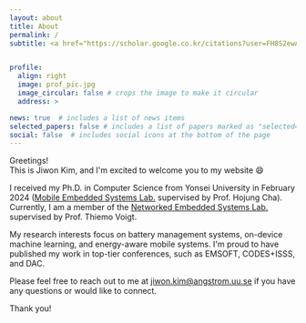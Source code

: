 ```yaml
---
layout: about
title: About
permalink: /
subtitle: <a href="https://scholar.google.co.kr/citations?user=FH8S2ewAAAAJ&hl=en">Google Scholar</a> | <a href="https://www.linkedin.com/in/jiwon-kim-40a4971b1/">LinkedIn</a> | <a href="/assets/pdf/Jiwon_Kim-CV_2024.pdf">CV</a>


profile:
  align: right
  image: prof_pic.jpg
  image_circular: false # crops the image to make it circular
  address: >

news: true  # includes a list of news items
selected_papers: false # includes a list of papers marked as "selected={true}"
social: false  # includes social icons at the bottom of the page
---
```


Greetings!  
This is Jiwon Kim, and I'm excited to welcome you to my website :smile:

I received my Ph.D. in Computer Science from Yonsei University in February 2024 ([Mobile Embedded Systems Lab.](https://mobed.yonsei.ac.kr) supervised by Prof. Hojung Cha).
Currently, I am a member of the [Networked Embedded Systems Lab.](https://www.uu.se/en/contact-and-organisation/organisation?query=X264%3A5) supervised by Prof. Thiemo Voigt.

My research interests focus on battery management systems, on-device machine learning, and energy-aware mobile systems. I'm proud to have published my work in top-tier conferences, such as EMSOFT, CODES+ISSS, and DAC.

Please feel free to reach out to me at [jiwon.kim@angstrom.uu.se](mailto:jiwon.kim@angstrom.uu.se) if you have any questions or would like to connect.

Thank you!